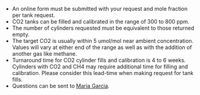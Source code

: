 - An online form must be submitted with your request and mole fraction per tank request.
- CO2 tanks can be filled and calibrated in the range of 300 to 800 ppm.
- The number of cylinders requested must be equivalent to those returned empty.
- The target CO2 is usually within 5 umol/mol near ambient concentration. Values will vary at either end of the range as well as with the addition of another gas like methane.
- Turnaround time for CO2 cylinder fills and calibration is 4 to 6 weeks. Cylinders with CO2 and CH4 may require additional time for filling and calibration. Please consider this lead-time when making request for tank fills.
- Questions can be sent to [Maria Garcia](mailto:mag10@utah.edu).
